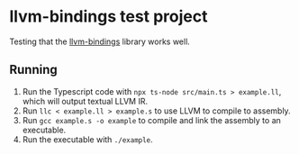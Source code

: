 # llvm-bindings test project

Testing that the [llvm-bindings](https://github.com/ApsarasX/llvm-bindings) library works well.

## Running

1. Run the Typescript code with `npx ts-node src/main.ts > example.ll`, which will output textual LLVM IR.
1. Run `llc < example.ll > example.s` to use LLVM to compile to assembly.
1. Run `gcc example.s -o example` to compile and link the assembly to an executable.
1. Run the executable with `./example`.
